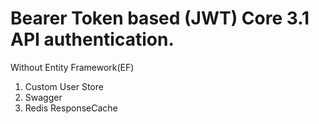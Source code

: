 # Bearer Token based (JWT) Core 3.1 API authentication.
Without Entity Framework(EF)


1. Custom User Store
2. Swagger
3. Redis ResponseCache
